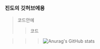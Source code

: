 ### 진도의 깃허브에용
> 코드안에
>> 코드

>>>![Anurag's GitHub stats](https://github-readme-stats.vercel.app/api?username=JindoKim&show_icons=true&theme=highcontrast)
